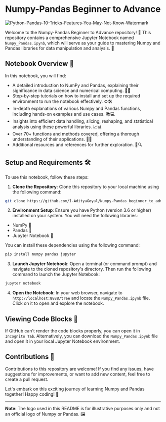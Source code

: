 # Numpy-Pandas Beginner to Advance

<img src="https://i.ibb.co/g7bPCMD/Python-Pandas-10-Tricks-Features-You-May-Not-Know-Watermark.webp" alt="Python-Pandas-10-Tricks-Features-You-May-Not-Know-Watermark" border="0"></a>

Welcome to the Numpy-Pandas Beginner to Advance repository! 🎉 This repository contains a comprehensive Jupyter Notebook named `Numpy_Pandas.ipynb`, which will serve as your guide to mastering Numpy and Pandas libraries for data manipulation and analysis. 🚀

## Notebook Overview 📔

In this notebook, you will find:

- A detailed introduction to NumPy and Pandas, explaining their significance in data science and numerical computing. 🧮🐼
- Step-by-step tutorials on how to install and set up the required environment to run the notebook effectively. ⚙️🛠️
- In-depth explanations of various Numpy and Pandas functions, including hands-on examples and use cases. 📚💻
- Insights into efficient data handling, slicing, reshaping, and statistical analysis using these powerful libraries. 📈📊
- Over 70+ functions and methods covered, offering a thorough understanding of their applications. 🔢🔬
- Additional resources and references for further exploration. 🔗🔍

## Setup and Requirements 🛠️

To use this notebook, follow these steps:

1. **Clone the Repository**: Clone this repository to your local machine using the following command:
```bash
git clone https://github.com/I-AdityaGoyal/Numpy-Pandas_beginner_to_advance.git
```

2. **Environment Setup**: Ensure you have Python (version 3.6 or higher) installed on your system. You will need the following libraries:
- NumPy 🧮
- Pandas 🐼
- Jupyter Notebook 📓
  
You can install these dependencies using the following command:
```bash
pip install numpy pandas jupyter
```

3. **Launch Jupyter Notebook**: Open a terminal (or command prompt) and navigate to the cloned repository's directory. Then run the following command to launch the Jupyter Notebook:
```bash
jupyter notebook
```

4. **Open the Notebook**: In your web browser, navigate to `http://localhost:8888/tree` and locate the `Numpy_Pandas.ipynb` file. Click on it to open and explore the notebook.

## Viewing Code Blocks 🚧

If GitHub can't render the code blocks properly, you can open it in `Incognito Tab`. Alternatively, you can download the `Numpy_Pandas.ipynb` file and open it in your local Jupyter Notebook environment.

## Contributions 🤝

Contributions to this repository are welcome! If you find any issues, have suggestions for improvements, or want to add new content, feel free to create a pull request.

Let's embark on this exciting journey of learning Numpy and Pandas together! Happy coding! 🚀

---

**Note**: The logo used in this README is for illustrative purposes only and not an official logo of Numpy or Pandas. 🖼️
